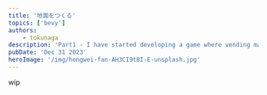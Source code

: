 ```yaml
---
title: '地面をつくる'
topics: ['bevy']
authors:
    - tokunaga
description: 'Part1 - I have started developing a game where vending machines take center stage'
pubDate: 'Dec 31 2023'
heroImage: '/img/hongwei-fan-AH3CI9tBI-E-unsplash.jpg'
---
```


wip
